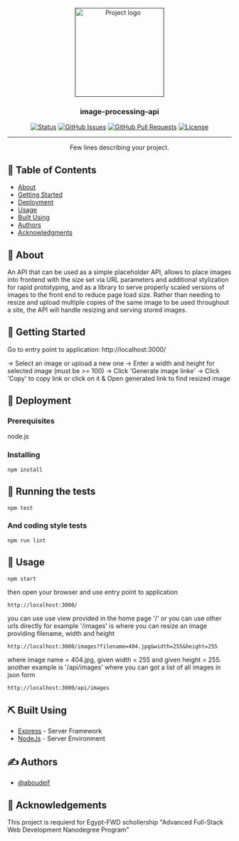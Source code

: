 <p align="center">
  <a href="" rel="noopener">
 <img width=200px height=200px src="https://i.imgur.com/6wj0hh6.jpg" alt="Project logo"></a>
</p>

<h3 align="center">image-processing-api</h3>

<div align="center">

[![Status](https://img.shields.io/badge/status-active-success.svg)]()
[![GitHub Issues](https://img.shields.io/github/issues/aboudeif/The-Documentation-Compendium.svg)](https://github.com/aboudeif/The-Documentation-Compendium/issues)
[![GitHub Pull Requests](https://img.shields.io/github/issues-pr/aboudeif/The-Documentation-Compendium.svg)](https://github.com/aboudeif/The-Documentation-Compendium/pulls)
[![License](https://img.shields.io/badge/license-MIT-blue.svg)](/LICENSE)

</div>

---

<p align="center"> Few lines describing your project.
    <br> 
</p>

## 📝 Table of Contents

- [About](#about)
- [Getting Started](#getting_started)
- [Deployment](#deployment)
- [Usage](#usage)
- [Built Using](#built_using)
- [Authors](#authors)
- [Acknowledgments](#acknowledgement)

## 🧐 About <a name = "about"></a>

An API that can be used as a simple placeholder API, allows to place images into frontend with the size set via URL parameters and additional stylization for rapid prototyping, and as a library to serve properly scaled versions of images to the front end to reduce page load size. Rather than needing to resize and upload multiple copies of the same image to be used throughout a site, the API will handle resizing and serving stored images.

## 🏁 Getting Started <a name = "getting_started"></a>

Go to entry point to application: http://localhost:3000/ 

→ Select an image or upload a new one
→ Enter a width and height for selected image (must be >= 100)
→ Click 'Generate image linke'
→ Click 'Copy' to copy link or click on it
  & Open generated link to find resized image

## 🏁 Deployment <a name = "deployment"></a>

### Prerequisites

node.js 

### Installing

```
npm install
```
## 🔧 Running the tests <a name = "tests"></a>

```
npm test
```
### And coding style tests

```
npm run lint
```
## 🎈 Usage <a name="usage"></a>

```
npm start
```
then open your browser and use entry point to application

```
http://localhost:3000/
```
you can use use view provided in the home page '/' or you can use other urls directly
for example '/images' is where you can resize an image providing filename, width and height

```
http://localhost:3000/images?filename=404.jpg&width=255&height=255
```
where image name = 404.jpg, given width = 255 and given height = 255.
another example is '/api/images' where you can got a list of all images in json form

```
http://localhost:3000/api/images
```

## ⛏️ Built Using <a name = "built_using"></a>

- [Express](https://expressjs.com/) - Server Framework
- [NodeJs](https://nodejs.org/en/) - Server Environment

## ✍️ Authors <a name = "authors"></a>

- [@aboudeif](https://github.com/aboudeif)

## 🎉 Acknowledgements <a name = "acknowledgement"></a>

This project is requierd for Egypt-FWD schollership "Advanced Full-Stack Web Development Nanodegree Program"
